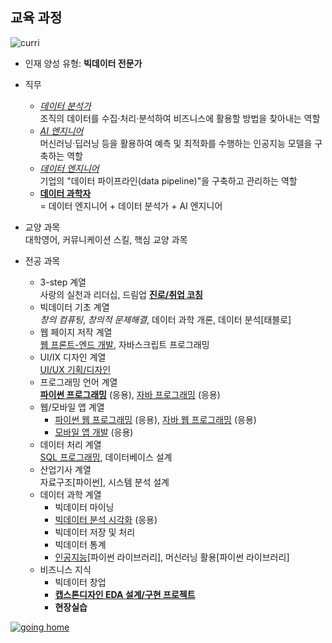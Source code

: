 ## 교육 과정

![curri](https://user-images.githubusercontent.com/10287629/147853591-92f261a3-d65d-4b2f-b0be-fdd9fb1e65f8.png)

- 인재 양성 유형: **빅데이터 전문가**
- 직무
  - <u><i>데이터 분석가</i></u>  
    조직의 데이터를 수집·처리·분석하여 비즈니스에 활용할 방법을 찾아내는 역할
  - <u><i>AI 엔지니어</i></u>  
    머신러닝·딥러닝 등을 활용하여 예측 및 최적화를 수행하는 인공지능 모델을 구축하는 역할
  - <u><i>데이터 엔지니어</i></u>  
    기업의 "데이터 파이프라인(data pipeline)"을 구축하고 관리하는 역할
  - <u><b>데이터 과학자</b></u>  
    = 데이터 엔지니어 + 데이터 분석가 + AI 엔지니어
  
- 교양 과목  
  대학영어, 커뮤니케이션 스킬, 핵심 교양 과목
- 전공 과목
    - 3-step 계열  
      사랑의 실천과 리더십, 드림업 <u><b>진로/취업 코칭</b></u>
    - 빅데이터 기초 계열  
      *창의 컴퓨팅*, *창의적 문제해결*, 데이터 과학 개론, 데이터 분석[태블로]
    - 웹 페이지 저작 계열  
      <u>웹 프론트-엔드 개발</u>, 자바스크립트 프로그래밍
    - UI/IX 디자인 계열  
      <u>UI/UX 기획/디자인</u>
    - 프로그래밍 언어 계열  
      <u><b>파이썬 프로그래밍</b></u> (응용), <u>자바 프로그래밍</u> (응용)
    - 웹/모바일 앱 계열  
      - <u>파이썬 웹 프로그래밍</u> (응용), <u>자바 웹 프로그래밍</u> (응용)
      - <u>모바일 앱 개발</u> (응용)
    - 데이터 처리 계열  
      <u>SQL 프로그래밍</u>, 데이터베이스 설계
    - 산업기사 계열  
      자료구조[파이썬], 시스템 분석 설계
    - 데이터 과학 계열
      - 빅데이터 마이닝
      - <u>빅데이터 분석 시각화</u> (응용)
      - 빅데이터 저장 및 처리
      - 빅데이터 통계
      - <u>인공지능</u>[파이썬 라이브러리], 머신러닝 활용[파이썬 라이브러리]
    - 비즈니스 지식  
      - 빅데이터 창업
      - <u><b>캡스톤디자인 EDA 설계/구현 프로젝트</b></u> 
      - **현장실습** 

[![going home](https://user-images.githubusercontent.com/10287629/104793991-511fcd80-57e8-11eb-86c8-27356c8dd83d.png)](https://logistex.github.io/smart_IT/)
